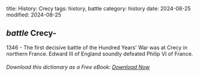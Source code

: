 title: History: Crecy
tags: history, battle
category: history
date: 2024-08-25
modified: 2024-08-25

## _battle_ Crecy-
 1346 -
The first decisive battle of the Hundred Years' War
 was at Crecy in northern France. Edward III of England
 soundly defeated Philip VI of France.



###### Download *this* dictionary as a Free eBook: [Download Now]({static}static/SerfHistoryDictionary.pdf)

